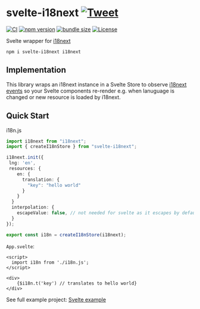 # svelte-i18next [![Tweet](https://img.shields.io/twitter/url/http/shields.io.svg?style=social)](https://twitter.com/intent/tweet?text=svelte-i18next%20for%20svelte%20framework%20based%20on%20i18next%20internationalization%20ecosystem%0Ahttps%3A%2F%2Fgithub.com%2FNishuGoel%2Fsvelte-i18next%0A%23i18n%20%23svelte%20%23sveltejs%20%23javascript%20%23dev%20via%20%40TheNishuGoel%20&hashtags=i18n,sveltejs,svelte,javascript,dev)

[![CI](https://github.com/NishuGoel/svelte-i18next/workflows/CI/badge.svg)](https://github.com/NishuGoel/svelte-i18next/actions?query=workflow%3ACI)
[![npm version](https://img.shields.io/npm/v/svelte-i18next.svg)](https://www.npmjs.com/package/svelte-i18next)
[![bundle size](https://img.shields.io/bundlephobia/minzip/svelte-i18next?label=gzip%20bundle)](https://bundlephobia.com/package/svelte-i18next)
[![License](http://img.shields.io/:license-mit-blue.svg)](https://github.com/NishuGoel/svelte-i18next/blob/master/LICENSE)

Svelte wrapper for [i18next](https://i18next.com/)

```
npm i svelte-i18next i18next
```

## Implementation

This library wraps an i18next instance in a Svelte Store to observe [i18next events](https://github.com/NishuGoel/svelte-i18next/blob/main/src/translation-store.ts#L23)
so your Svelte components re-render e.g. when lanuguage is changed or new resource is loaded by i18next.

## Quick Start

i18n.js
```ts
import i18next from "i18next";
import { createI18nStore } from "svelte-i18next";

i18next.init({
 lng: 'en',
 resources: {
    en: {
      translation: {
        "key": "hello world"
      }
    }
  }
  interpolation: {
    escapeValue: false, // not needed for svelte as it escapes by default
  }
});

export const i18n = createI18nStore(i18next);
```

`App.svelte`:
```svelte
<script>
  import i18n from './i18n.js';
</script>

<div>
    {$i18n.t('key') // translates to hello world}
</div>
```

See full example project: [Svelte example](https://github.com/NishuGoel/svelte-i18next/blob/main/example)

